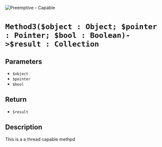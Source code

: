 ![Preemptive - Capable](https://img.shields.io/badge/preemptive-capable-brightgreen)

# `Method3($object : Object; $pointer : Pointer; $bool : Boolean)->$result : Collection`

## Parameters

- `$object`
- `$pointer`
- `$bool`


## Return

- `$result`


## Description

This is a a thread capable methpd